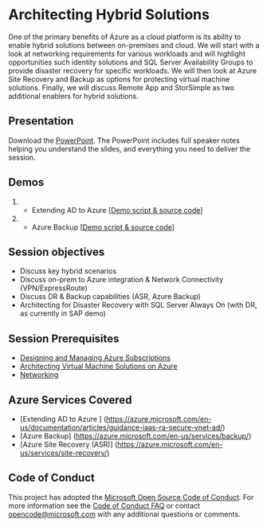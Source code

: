 # Architecting Hybrid Solutions
One of the primary benefits of Azure as a cloud platform is its ability to enable hybrid solutions between on-premises and cloud.  We will start with a look at networking requirements for various workloads and will highlight opportunities such identity solutions and SQL Server Availability Groups to provide disaster recovery for specific workloads.  We will then look at Azure Site Recovery and Backup as options for protecting virtual machine solutions.  Finally, we will discuss Remote App and StorSimple as two additional enablers for hybrid solutions.

## Presentation
Download the [PowerPoint](https://github.com/GSIAzureCOE/Hybrid/blob/master/Architecting%20Hybrid%20Solutions.pptx?raw=1).
The PowerPoint includes full speaker notes helping you understand the slides, and everything you need to deliver the session.

## Demos
1. * Extending AD to Azure
[[Demo script & source code](./Demo1-ExtendingADtoAzure/)]

2. * Azure Backup
[[Demo script & source code](./Demo2-AzureBackup/)]

## Session objectives
* Discuss key hybrid scenarios
* Discuss on-prem to Azure integration & Network Connectivity (VPN/ExpressRoute) 
* Discuss DR & Backup capabilities (ASR, Azure Backup)
* Architecting for Disaster Recovery with SQL Server Always On (with DR, as currently in SAP demo)

## Session Prerequisites
* [Designing and Managing Azure Subscriptions](https://github.com/GSIAzureCOE/Designing-and-Managing-Azure-Subscriptions)
* [Architecting Virtual Machine Solutions on Azure](https://github.com/GSIAzureCOE/Virtual-Machine-Solutions)
* [Networking](https://github.com/GSIAzureCOE/Networking)

## Azure Services Covered
* [Extending AD to Azure ] (https://azure.microsoft.com/en-us/documentation/articles/guidance-iaas-ra-secure-vnet-ad/)
* [Azure Backup] (https://azure.microsoft.com/en-us/services/backup/)
* [Azure Site Recovery (ASR)] (https://azure.microsoft.com/en-us/services/site-recovery/)


## Code of Conduct

This project has adopted the [Microsoft Open Source Code of Conduct](https://opensource.microsoft.com/codeofconduct/). For more information see the [Code of Conduct FAQ](https://opensource.microsoft.com/codeofconduct/faq/) or contact [opencode@microsoft.com](mailto:opencode@microsoft.com) with any additional questions or comments.


